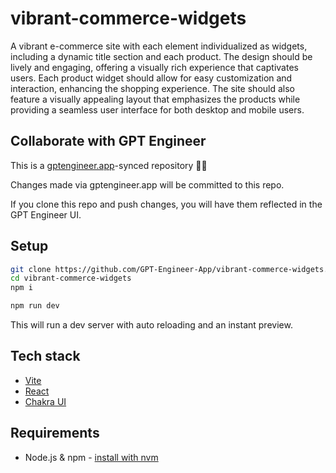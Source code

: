 # vibrant-commerce-widgets

A vibrant e-commerce site with each element individualized as widgets, including a dynamic title section and each product. The design should be lively and engaging, offering a visually rich experience that captivates users. Each product widget should allow for easy customization and interaction, enhancing the shopping experience. The site should also feature a visually appealing layout that emphasizes the products while providing a seamless user interface for both desktop and mobile users.

## Collaborate with GPT Engineer

This is a [gptengineer.app](https://gptengineer.app)-synced repository 🌟🤖

Changes made via gptengineer.app will be committed to this repo.

If you clone this repo and push changes, you will have them reflected in the GPT Engineer UI.

## Setup

```sh
git clone https://github.com/GPT-Engineer-App/vibrant-commerce-widgets.git
cd vibrant-commerce-widgets
npm i
```

```sh
npm run dev
```

This will run a dev server with auto reloading and an instant preview.

## Tech stack

- [Vite](https://vitejs.dev/)
- [React](https://react.dev/)
- [Chakra UI](https://chakra-ui.com/)

## Requirements

- Node.js & npm - [install with nvm](https://github.com/nvm-sh/nvm#installing-and-updating)
